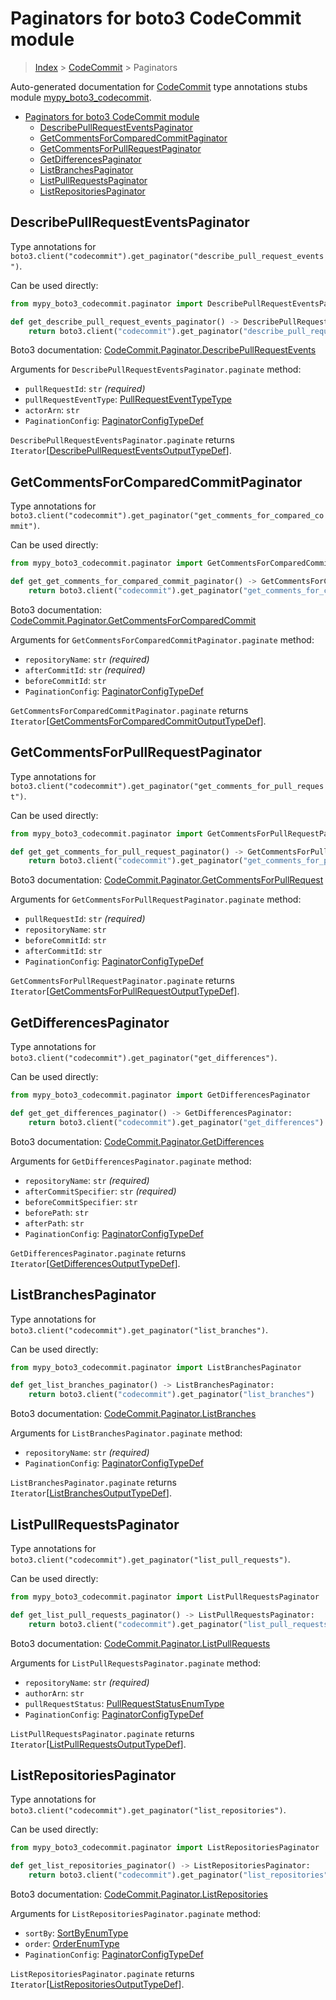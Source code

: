 # Paginators for boto3 CodeCommit module

> [Index](..) > [CodeCommit](.) > Paginators

Auto-generated documentation for
[CodeCommit](https://boto3.amazonaws.com/v1/documentation/api/latest/reference/services/codecommit.html#CodeCommit)
type annotations stubs module
[mypy_boto3_codecommit](https://pypi.org/project/mypy-boto3-codecommit/).

- [Paginators for boto3 CodeCommit module](#paginators-for-boto3-codecommit-module)
  - [DescribePullRequestEventsPaginator](#describepullrequesteventspaginator)
  - [GetCommentsForComparedCommitPaginator](#getcommentsforcomparedcommitpaginator)
  - [GetCommentsForPullRequestPaginator](#getcommentsforpullrequestpaginator)
  - [GetDifferencesPaginator](#getdifferencespaginator)
  - [ListBranchesPaginator](#listbranchespaginator)
  - [ListPullRequestsPaginator](#listpullrequestspaginator)
  - [ListRepositoriesPaginator](#listrepositoriespaginator)

## DescribePullRequestEventsPaginator

Type annotations for
`boto3.client("codecommit").get_paginator("describe_pull_request_events")`.

Can be used directly:

```python
from mypy_boto3_codecommit.paginator import DescribePullRequestEventsPaginator

def get_describe_pull_request_events_paginator() -> DescribePullRequestEventsPaginator:
    return boto3.client("codecommit").get_paginator("describe_pull_request_events")
```

Boto3 documentation:
[CodeCommit.Paginator.DescribePullRequestEvents](https://boto3.amazonaws.com/v1/documentation/api/latest/reference/services/codecommit.html#CodeCommit.Paginator.DescribePullRequestEvents)

Arguments for `DescribePullRequestEventsPaginator.paginate` method:

- `pullRequestId`: `str` *(required)*
- `pullRequestEventType`:
  [PullRequestEventTypeType](./literals.md#pullrequesteventtypetype)
- `actorArn`: `str`
- `PaginationConfig`:
  [PaginatorConfigTypeDef](./type_defs.md#paginatorconfigtypedef)

`DescribePullRequestEventsPaginator.paginate` returns
`Iterator`\[[DescribePullRequestEventsOutputTypeDef](./type_defs.md#describepullrequesteventsoutputtypedef)\].

## GetCommentsForComparedCommitPaginator

Type annotations for
`boto3.client("codecommit").get_paginator("get_comments_for_compared_commit")`.

Can be used directly:

```python
from mypy_boto3_codecommit.paginator import GetCommentsForComparedCommitPaginator

def get_get_comments_for_compared_commit_paginator() -> GetCommentsForComparedCommitPaginator:
    return boto3.client("codecommit").get_paginator("get_comments_for_compared_commit")
```

Boto3 documentation:
[CodeCommit.Paginator.GetCommentsForComparedCommit](https://boto3.amazonaws.com/v1/documentation/api/latest/reference/services/codecommit.html#CodeCommit.Paginator.GetCommentsForComparedCommit)

Arguments for `GetCommentsForComparedCommitPaginator.paginate` method:

- `repositoryName`: `str` *(required)*
- `afterCommitId`: `str` *(required)*
- `beforeCommitId`: `str`
- `PaginationConfig`:
  [PaginatorConfigTypeDef](./type_defs.md#paginatorconfigtypedef)

`GetCommentsForComparedCommitPaginator.paginate` returns
`Iterator`\[[GetCommentsForComparedCommitOutputTypeDef](./type_defs.md#getcommentsforcomparedcommitoutputtypedef)\].

## GetCommentsForPullRequestPaginator

Type annotations for
`boto3.client("codecommit").get_paginator("get_comments_for_pull_request")`.

Can be used directly:

```python
from mypy_boto3_codecommit.paginator import GetCommentsForPullRequestPaginator

def get_get_comments_for_pull_request_paginator() -> GetCommentsForPullRequestPaginator:
    return boto3.client("codecommit").get_paginator("get_comments_for_pull_request")
```

Boto3 documentation:
[CodeCommit.Paginator.GetCommentsForPullRequest](https://boto3.amazonaws.com/v1/documentation/api/latest/reference/services/codecommit.html#CodeCommit.Paginator.GetCommentsForPullRequest)

Arguments for `GetCommentsForPullRequestPaginator.paginate` method:

- `pullRequestId`: `str` *(required)*
- `repositoryName`: `str`
- `beforeCommitId`: `str`
- `afterCommitId`: `str`
- `PaginationConfig`:
  [PaginatorConfigTypeDef](./type_defs.md#paginatorconfigtypedef)

`GetCommentsForPullRequestPaginator.paginate` returns
`Iterator`\[[GetCommentsForPullRequestOutputTypeDef](./type_defs.md#getcommentsforpullrequestoutputtypedef)\].

## GetDifferencesPaginator

Type annotations for
`boto3.client("codecommit").get_paginator("get_differences")`.

Can be used directly:

```python
from mypy_boto3_codecommit.paginator import GetDifferencesPaginator

def get_get_differences_paginator() -> GetDifferencesPaginator:
    return boto3.client("codecommit").get_paginator("get_differences")
```

Boto3 documentation:
[CodeCommit.Paginator.GetDifferences](https://boto3.amazonaws.com/v1/documentation/api/latest/reference/services/codecommit.html#CodeCommit.Paginator.GetDifferences)

Arguments for `GetDifferencesPaginator.paginate` method:

- `repositoryName`: `str` *(required)*
- `afterCommitSpecifier`: `str` *(required)*
- `beforeCommitSpecifier`: `str`
- `beforePath`: `str`
- `afterPath`: `str`
- `PaginationConfig`:
  [PaginatorConfigTypeDef](./type_defs.md#paginatorconfigtypedef)

`GetDifferencesPaginator.paginate` returns
`Iterator`\[[GetDifferencesOutputTypeDef](./type_defs.md#getdifferencesoutputtypedef)\].

## ListBranchesPaginator

Type annotations for
`boto3.client("codecommit").get_paginator("list_branches")`.

Can be used directly:

```python
from mypy_boto3_codecommit.paginator import ListBranchesPaginator

def get_list_branches_paginator() -> ListBranchesPaginator:
    return boto3.client("codecommit").get_paginator("list_branches")
```

Boto3 documentation:
[CodeCommit.Paginator.ListBranches](https://boto3.amazonaws.com/v1/documentation/api/latest/reference/services/codecommit.html#CodeCommit.Paginator.ListBranches)

Arguments for `ListBranchesPaginator.paginate` method:

- `repositoryName`: `str` *(required)*
- `PaginationConfig`:
  [PaginatorConfigTypeDef](./type_defs.md#paginatorconfigtypedef)

`ListBranchesPaginator.paginate` returns
`Iterator`\[[ListBranchesOutputTypeDef](./type_defs.md#listbranchesoutputtypedef)\].

## ListPullRequestsPaginator

Type annotations for
`boto3.client("codecommit").get_paginator("list_pull_requests")`.

Can be used directly:

```python
from mypy_boto3_codecommit.paginator import ListPullRequestsPaginator

def get_list_pull_requests_paginator() -> ListPullRequestsPaginator:
    return boto3.client("codecommit").get_paginator("list_pull_requests")
```

Boto3 documentation:
[CodeCommit.Paginator.ListPullRequests](https://boto3.amazonaws.com/v1/documentation/api/latest/reference/services/codecommit.html#CodeCommit.Paginator.ListPullRequests)

Arguments for `ListPullRequestsPaginator.paginate` method:

- `repositoryName`: `str` *(required)*
- `authorArn`: `str`
- `pullRequestStatus`:
  [PullRequestStatusEnumType](./literals.md#pullrequeststatusenumtype)
- `PaginationConfig`:
  [PaginatorConfigTypeDef](./type_defs.md#paginatorconfigtypedef)

`ListPullRequestsPaginator.paginate` returns
`Iterator`\[[ListPullRequestsOutputTypeDef](./type_defs.md#listpullrequestsoutputtypedef)\].

## ListRepositoriesPaginator

Type annotations for
`boto3.client("codecommit").get_paginator("list_repositories")`.

Can be used directly:

```python
from mypy_boto3_codecommit.paginator import ListRepositoriesPaginator

def get_list_repositories_paginator() -> ListRepositoriesPaginator:
    return boto3.client("codecommit").get_paginator("list_repositories")
```

Boto3 documentation:
[CodeCommit.Paginator.ListRepositories](https://boto3.amazonaws.com/v1/documentation/api/latest/reference/services/codecommit.html#CodeCommit.Paginator.ListRepositories)

Arguments for `ListRepositoriesPaginator.paginate` method:

- `sortBy`: [SortByEnumType](./literals.md#sortbyenumtype)
- `order`: [OrderEnumType](./literals.md#orderenumtype)
- `PaginationConfig`:
  [PaginatorConfigTypeDef](./type_defs.md#paginatorconfigtypedef)

`ListRepositoriesPaginator.paginate` returns
`Iterator`\[[ListRepositoriesOutputTypeDef](./type_defs.md#listrepositoriesoutputtypedef)\].
